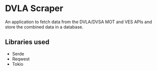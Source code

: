 # DVLA Scraper

An application to fetch data from the DVLA/DVSA MOT and VES APIs and store the combined data in a database.

## Libraries used

- Serde
- Reqwest
- Tokio
